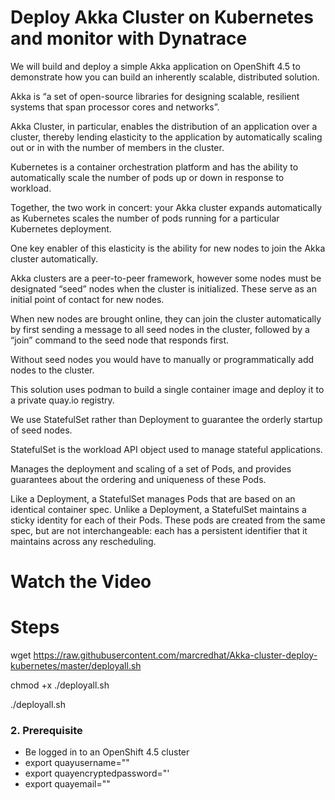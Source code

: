
# Deploy Akka Cluster on Kubernetes and monitor with Dynatrace 

We will build and deploy a simple Akka application on OpenShift 4.5 to demonstrate how you can build an inherently scalable, distributed solution.

Akka is “a set of open-source libraries for designing scalable, resilient systems that span processor cores and networks”. 

Akka Cluster, in particular, enables the distribution of an application over a cluster, thereby lending elasticity to the application by automatically scaling out or in with the number of members in the cluster. 

Kubernetes is a container orchestration platform and has the ability to automatically scale the number of pods up or down in response to workload. 

Together, the two work in concert: your Akka cluster expands automatically as Kubernetes scales the number of pods running for a particular Kubernetes deployment.

One key enabler of this elasticity is the ability for new nodes to join the Akka cluster automatically. 

Akka clusters are a peer-to-peer framework, however some nodes must be designated “seed” nodes when the cluster is initialized. These serve as an initial point of contact for new nodes. 

When new nodes are brought online, they can join the cluster automatically by first sending a message to all seed nodes in the cluster, followed by a “join” command to the seed node that responds first. 

Without seed nodes you would have to manually or programmatically add nodes to the cluster.

This solution uses podman to build a single container image and deploy it to a private quay.io registry. 

We use StatefulSet rather than Deployment to guarantee the orderly startup of seed nodes.

StatefulSet is the workload API object used to manage stateful applications.

Manages the deployment and scaling of a set of Pods, and provides guarantees about the ordering and uniqueness of these Pods.

Like a Deployment, a StatefulSet manages Pods that are based on an identical container spec. Unlike a Deployment, a StatefulSet maintains a sticky identity for each of their Pods. These pods are created from the same spec, but are not interchangeable: each has a persistent identifier that it maintains across any rescheduling.


# Watch the Video


# Steps

wget https://raw.githubusercontent.com/marcredhat/Akka-cluster-deploy-kubernetes/master/deployall.sh

chmod +x ./deployall.sh

./deployall.sh


### 2. Prerequisite

* Be logged in to an OpenShift 4.5 cluster
* export quayusername="<your quay user name>"
* export quayencryptedpassword="<your quay.io encrypted password>'
* export quayemail="<email used for your quay.io account>"
